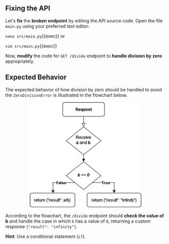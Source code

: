 ## Fixing the API 

Let's **fix** the **broken endpoint** by editing the API source code. Open the file `main.py` using your preferred text editor:

`nano src/main.py`{{exec}} or

`vim src/main.py`{{exec}}

Now, **modify** the code for `GET /divide` endpoint to **handle division by zero** appropriately.

## Expected Behavior

The expected behavior of how division by zero should be handled to avoid the `ZeroDivisionError` is illustrated in the flowchart below.

<p align="center">
  <img src="./feature.png" width="350px">
</p>

According to the flowchart, the `/divide` endpoint should **check the value of b** and handle the case in which `b` has a value of `0`, returning a custom response `{"result": "infinity"}`.



**Hint**: Use a conditional statement (`if`).